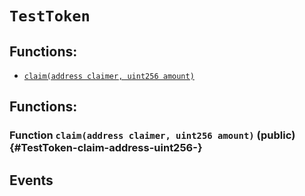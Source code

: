 
# `TestToken`








## Functions:
- [`claim(address claimer, uint256 amount)`](#TestToken-claim-address-uint256-)


## Functions:
### Function `claim(address claimer, uint256 amount)` (public) {#TestToken-claim-address-uint256-}





## Events

